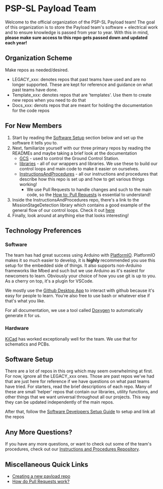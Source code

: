 # PSP-SL Payload Team
Welcome to the official organization of the PSP-SL Payload team!
The goal of this organization is to store the Payload team's software + electrical work and to ensure knowledge is passed from year to year. With this in mind, **please make sure access to this repo gets passed down and updated each year!**


## Organization Scheme
Make repos as needed/desired.
- LEGACY_xxx: denotes repos that past teams have used and are no longer supported. These are kept for reference and guidance on what past teams have done.
- Template_xxx: denotes repos that are 'templates'. Use them to create new repos when you need to do that
- Docs_xxx: denots repos that are meant for holding the documentation for the code repos


## For New Members
1. Start by reading the [Software Setup](https://github.com/PSP-SL-Payload/.github/blob/main/profile/README.md#software-setup) section below and set up the software it tells you to.
2. Next, familiarize yourself with our three primary repos by reading the READMEs and maybe taking a brief look at the documentation
    - [GCS](https://github.com/PSP-SL-Payload/GCS) - used to control the Ground Control Station.
    - [libraries](https://github.com/PSP-SL-Payload/libraries) - all of our wrappers and libraries. We use these to build our control loops and main code to make it easier on ourselves.
    - [InstructionsAndProcedures](https://github.com/PSP-SL-Payload/InstructionsAndProcedures/blob/main/README.md) - all our instructions and procedures that describe how this repo is set up and how to get various things working!
        - We use Pull Requests to handle changes and such to the main code, so the [How to: Pull Requests](https://github.com/PSP-SL-Payload/InstructionsAndProcedures/tree/main/PullRequests#readme) is essential to understand!
3. Inside the InstructionsAndProcedures repo, there's a link to the MissionStageDetection library which contains a good example of the general flow of our control loops. Check it out [here](https://github.com/PSP-SL-Payload/InstructionsAndProcedures/blob/main/CreatingPayloadControlLoop/README.md)
4. Finally, look around at anything else that looks interesting!


## Technology Preferences
### Software
The team has had great success using Arduino with [PlatformIO](https://platformio.org/). PlatformIO makes it so much easier to develop, it is **highly** recommended you use this setup for the embedded side of things. It also supports non-Arduino frameworks like Mbed and such but we use Arduino as it's easiest for newcomers to learn.
Obviously your choice of how you use git is up to you. As a cherry on top, it's a plugin for VSCode. 

We mostly use the [Github Desktop App](https://desktop.github.com/) to interact with github because it's easy for people to learn. You're also free to use bash or whatever else if that's what you like.

For all documentation, we use a tool called [Doxygen](https://www.doxygen.nl/download.html) to automatically generate it for us. 
### Hardware
[KiCad](https://www.kicad.org/) has worked exceptionally well for the team. We use that for schematics and PCBs. 

## Software Setup
There are a lot of repos in this org which may seem overwhelming at first. For now, ignore all the LEGACY_xxx ones. Those are past repos we've had that are just here for reference if we have questions on what past teams have tried. For starters, read the brief descriptions of each repo. Many of these are small 'helper' repos that contain our libraries, utility functions, and other things that we want universal throughout all our projects. This way they can be updated independently of the main repos.


After that, follow the [Software Developers Setup Guide](https://github.com/PSP-SL-Payload/InstructionsAndProcedures/blob/main/SoftwareSetup/README.md) to setup and link all the repos


## Any More Questions?
If you have any more questions, or want to check out some of the team's procedures, check out our [Instructions and Procedures Repository](https://github.com/PSP-SL-Payload/InstructionsAndProcedures/blob/main/README.md).


## Miscellaneous Quick Links
- [Creating a new payload repo](https://github.com/PSP-SL-Payload/InstructionsAndProcedures/tree/main/MakingNewRepo#using-template_payload-repo)
- [How do Pull Requests work?](https://github.com/PSP-SL-Payload/InstructionsAndProcedures/tree/main/PullRequests)
